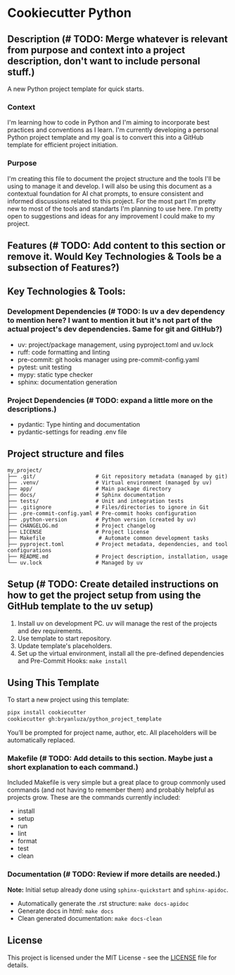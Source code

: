 # Cookiecutter Python

## Description (# TODO: Merge whatever is relevant from purpose and context into a project description, don't want to include personal stuff.)
A new Python project template for quick starts.

### Context
I'm learning how to code in Python and I'm aiming to incorporate best practices and conventions as I learn. I'm currently developing a personal Python project template and my goal is to convert this into a GitHub template for efficient project initiation.

### Purpose
I'm creating this file to document the project structure and the tools I'll be using to manage it and develop. I will also be using this document as a contextual foundation for AI chat prompts, to ensure consistent and informed discussions related to this project. For the most part I'm pretty new to most of the tools and standarts I'm planning to use here. I'm pretty open to suggestions and ideas for any improvement I could make to my project.

## Features (# TODO: Add content to this section or remove it. Would Key Technologies & Tools be a subsection of Features?)

## Key Technologies & Tools:

### Development Dependencies (# TODO: Is uv a dev dependency to mention here? I want to mention it but it's not part of the actual project's dev dependencies. Same for git and GitHub?)
- uv: project/package management, using pyproject.toml and uv.lock
- ruff: code formatting and linting
- pre-commit: git hooks manager using pre-commit-config.yaml
- pytest: unit testing
- mypy: static type checker
- sphinx: documentation generation

### Project Dependencies (# TODO: expand a little more on the descriptions.)
- pydantic: Type hinting and documentation
- pydantic-settings for reading .env file

## Project structure and files
```
my_project/
├── .git/                   # Git repository metadata (managed by git)
├── .venv/                  # Virtual environment (managed by uv)
├── app/                    # Main package directory
├── docs/                   # Sphinx documentation
├── tests/                  # Unit and integration tests
├── .gitignore              # Files/directories to ignore in Git
├── .pre-commit-config.yaml # Pre-commit hooks configuration
├── .python-version         # Python version (created by uv)
├── CHANGELOG.md            # Project changelog
├── LICENSE                 # Project license
├── Makefile                 # Automate common development tasks
├── pyproject.toml          # Project metadata, dependencies, and tool configurations
├── README.md               # Project description, installation, usage
└── uv.lock                 # Managed by uv
```

## Setup (# TODO: Create detailed instructions on how to get the project setup from using the GitHub template to the uv setup)
1. Install uv on development PC. uv will manage the rest of the projects and dev requirements.
2. Use template to start repository.
3. Update template's placeholders.
4. Set up the virtual environment, install all the pre-defined dependencies and Pre-Commit Hooks: `make install`

## Using This Template

To start a new project using this template:

```bash
pipx install cookiecutter
cookiecutter gh:bryanluza/python_project_template
```

You’ll be prompted for project name, author, etc. All placeholders will be automatically replaced.

### Makefile (# TODO: Add details to this section. Maybe just a short explanation to each command.)
Included Makefile is very simple but a great place to group commonly used commands (and not having to remember them) and probably helpful as projects grow. These are the commands currently included:
- install
- setup
- run
- lint
- format
- test
- clean

### Documentation (# TODO: Review if more details are needed.)
**Note:** Initial setup already done using `sphinx-quickstart` and `sphinx-apidoc`.
- Automatically generate the .rst structure: `make docs-apidoc`
- Generate docs in html: `make docs`
- Clean generated documentation: `make docs-clean`

## License
This project is licensed under the MIT License - see the [LICENSE](LICENSE) file for details.
